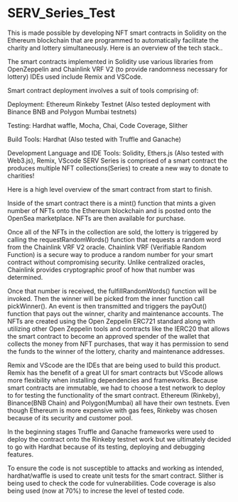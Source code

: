 # SERV_Series_Test

This is made possible by developing NFT smart contracts in Solidity on the Ethereum blockchain that are programmed to automatically facilitate the charity and lottery simultaneously. Here is an overview of the tech stack..


The smart contracts implemented in Solidity use various libraries from OpenZeppelin and Chainlink VRF V2 (to provide randomness necessary for lottery)
IDEs used include Remix and VSCode.

Smart contract deployment involves a suit of tools comprising of: 

Deployment: Ethereum Rinkeby Testnet (Also tested deployment with Binance BNB and Polygon Mumbai testnets)

Testing: Hardhat waffle, Mocha, Chai, Code Coverage, Slither

Build Tools: Hardhat (Also tested with Truffle and Ganache)

Development Language and IDE Tools: Solidity, Ethers.js (Also tested with Web3.js),  Remix, VScode
SERV Series is comprised of a smart contract the produces multiple NFT collections(Series) to create a new way to donate to charities!

Here is a high level overview of the smart contract from start to finish.


Inside of the smart contract there is a mint() function that mints a given number of NFTs onto the Ethereum blockchain and is posted onto the OpenSea marketplace. NFTs are then available for purchase.

Once all of the NFTs in the collection are sold, the lottery is triggered by calling the requestRandomWords() function that requests a random word from the Chainlink VRF V2 oracle. Chainlink VRF (Verifiable Random Function) is a secure way to produce a random number for your smart contract without compromising security. Unlike centralized oracles, Chainlink provides cryptographic proof of how that number was determined. 

Once that number is received, the fulfillRandomWords() function will be invoked. Then the winner will be picked from the inner function call pickWinner().
 An event is then transmitted and triggers the payOut() function that pays out the winner, charity and maintenance accounts. 
The NFTs are created using the Open Zeppelin ERC721 standard along with utilizing other Open Zeppelin tools and contracts like the IERC20 that allows the smart contract to become an approved spender of the wallet that collects the money from NFT purchases, that way it has permission to send the funds to the winner of the lottery, charity and maintenance addresses.   

Remix and VScode are the IDEs that are being used to build this product. Remix has the benefit of a great UI for smart contracts but VScode allows more flexibility when installing dependencies and frameworks. 
Because smart contracts are immutable, we had to choose a test network to deploy to for testing the functionality of the smart contract. Ethereum (Rinkeby), Binance(BNB Chain) and Polygon(Mumbai) all have their own testnets. Even though Ethereum is more expensive with gas fees, Rinkeby was chosen because of its security and customer pool. 

In the beginning stages Truffle and Ganache frameworks were used to deploy the contract onto the Rinkeby testnet work but we ultimately decided to go with Hardhat because of its testing, deploying and debugging features. 

To ensure the code is not susceptible to attacks and working as intended, hardhat/waffle is used to create unit tests for the smart contract. Slither is being used to check the code for vulnerabilities. Code coverage is also being used (now at 70%) to increse the level of tested code. 



